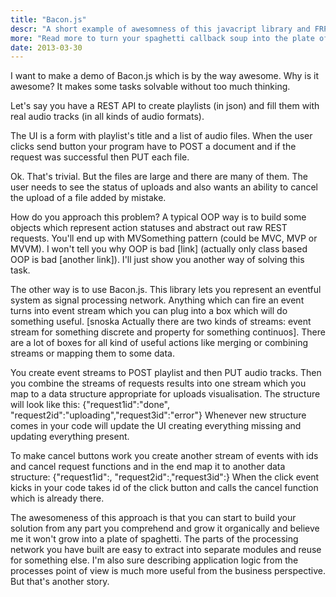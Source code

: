 ```yaml
---
title: "Bacon.js"
descr: "A short example of awesomness of this javacript library and FRP in general."
more: "Read more to turn your spaghetti callback soup into the plate of sushi →"
date: 2013-03-30
---
```


I want to make a demo of Bacon.js which is by the way awesome. Why is it awesome? It makes some tasks solvable without too much thinking.

Let's say you have a REST API to create playlists (in json) and fill them with real audio tracks (in all kinds of audio formats).

The UI is a form with playlist's title and a list of audio files. When the user clicks send button your program have to POST a document and if the request was successful then PUT each file. 

Ok. That's trivial.
But the files are large and there are many of them. The user needs to see the status of uploads and also wants an ability to cancel the upload of a file added by mistake.

How do you approach this problem? A typical OOP way is to build some objects which represent action statuses and abstract out raw REST requests. You'll end up with MVSomething pattern (could be MVC, MVP or MVVM). I won't tell you why OOP is bad [link] (actually only class based OOP is bad [another link]). I'll just show you another way of solving this task.

The other way is to use Bacon.js. This library lets you represent an eventful system as signal processing network. Anything which can fire an event turns into event stream which you can plug into a box which will do something useful. [snoska Actually there are two kinds of streams: event stream for something discrete and property for something continuos]. There are a lot of boxes for all kind of useful actions like merging or combining streams or mapping them to some data.

You create event streams to POST playlist and then PUT audio tracks. Then you combine the streams of requests results into one stream which you map to a data structure appropriate for uploads visualisation. The structure will look like this: {"request1id":"done", "request2id":"uploading","request3id":"error"}
Whenever new structure comes in your code will update the UI creating everything missing and updating everything present.
 
To make cancel buttons work you create another stream of events with ids and cancel request functions and in the end map it to another data structure:
{"request1id":<function>, "request2id":<function>,"request3id":<function>} 
When the click event kicks in your code takes id of the click button and calls the cancel function which is already there.

The awesomeness of this approach is that you can start to build your solution from any part you comprehend and grow it organically and believe me it won't grow into a plate of spaghetti. The parts of the processing network you have built are easy to extract into separate modules and reuse for something else. I'm also sure describing application logic from the processes point of view is much more useful from the business perspective. But that's another story. 

 
